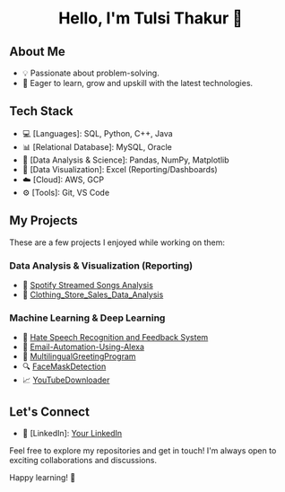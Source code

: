 <h1 align="center" style="color: black;">Hello, I'm Tulsi Thakur 👋</h1>

## About Me

- 💡 Passionate about problem-solving.
- 🌱 Eager to learn, grow and upskill with the latest technologies.

## Tech Stack

- 💻 [Languages]: SQL, Python, C++, Java
- 📊 [Relational Database]: MySQL, Oracle
- 🤖 [Data Analysis & Science]: Pandas, NumPy, Matplotlib
- 🤖 [Data Visualization]: Excel (Reporting/Dashboards)
- ☁️ [Cloud]: AWS, GCP
- ⚙️ [Tools]: Git, VS Code

## My Projects

These are a few projects I enjoyed while working on them:
### Data Analysis & Visualization (Reporting)
- 🚀 [Spotify Streamed Songs Analysis](https://github.com/ThakurTulsi/Spotify-Streamed-Songs-Data-Insights)
- 🚀 [Clothing_Store_Sales_Data_Analysis](https://github.com/ThakurTulsi/Clothing_Store_Sales_Data_Analysis)
### Machine Learning & Deep Learning
- 🚀 [Hate Speech Recognition and Feedback System](https://github.com/ThakurTulsi/Hate_Speech_Recognition)
- 🚀 [Email-Automation-Using-Alexa](https://github.com/ThakurTulsi/Email-Automation-Using-Alexa)
- 💬 [MultilingualGreetingProgram](https://github.com/ThakurTulsi/MultilingualGreetingProgram)
- 🔍 [FaceMaskDetection](https://github.com/ThakurTulsi/FaceMaskDetection)
- 📈 [YouTubeDownloader](https://github.com/ThakurTulsi/YouTubeDownloader)

## Let's Connect
- 💼 [LinkedIn]: [Your LinkedIn](https://www.linkedin.com/in/tulsi-thakur/)

Feel free to explore my repositories and get in touch! I'm always open to exciting collaborations and discussions.

Happy learning! 🚀
